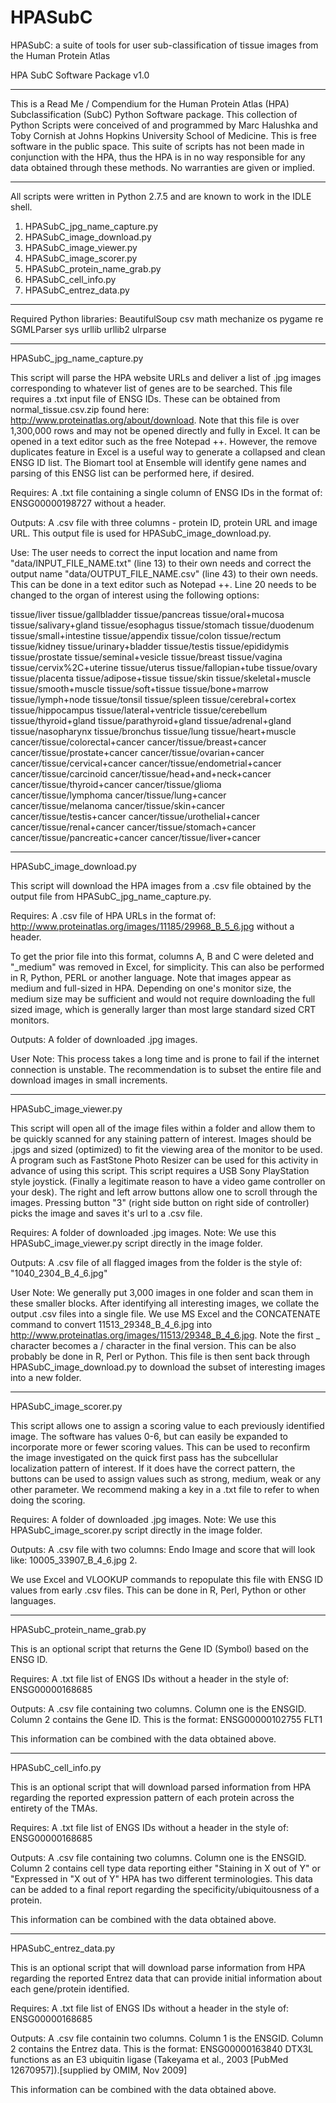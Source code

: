 HPASubC
=======

HPASubC: a suite of tools for user sub-classification of tissue images from the Human Protein Atlas

HPA SubC Software Package v1.0

----------------------------------
This is a Read Me / Compendium for the Human Protein Atlas (HPA) Subclassification (SubC) Python Software package.  This collection of Python Scripts were conceived of and programmed by Marc Halushka and Toby Cornish at Johns Hopkins University School of Medicine. This is free software in the public space. This suite of scripts has not been made in conjunction with the HPA, thus the HPA is in no way responsible for any data obtained through these methods. No warranties are given or implied.

----------------------------------
All scripts were written in Python 2.7.5 and are known to work in the IDLE shell.

1. HPASubC_jpg_name_capture.py
2. HPASubC_image_download.py
3. HPASubC_image_viewer.py
4. HPASubC_image_scorer.py
5. HPASubC_protein_name_grab.py
6. HPASubC_cell_info.py
7. HPASubC_entrez_data.py


----------------------------------
Required Python libraries:
BeautifulSoup
csv
math
mechanize
os
pygame
re
SGMLParser
sys
urllib
urllib2
ulrparse

----------------------------------
HPASubC_jpg_name_capture.py

This script will parse the HPA website URLs and deliver a list of .jpg images corresponding to whatever list of genes are to be searched.  This file requires a .txt input file of ENSG IDs. These can be obtained from normal_tissue.csv.zip found here: http://www.proteinatlas.org/about/download. Note that this file is over 1,300,000 rows and may not be opened directly and fully in Excel.  It can be opened in a text editor such as the free Notepad ++. However, the remove duplicates feature in Excel is a useful way to generate a collapsed and clean ENSG ID list.  The Biomart tool at Ensemble will identify gene names and parsing of this ENSG list can be performed here, if desired.

Requires: A .txt file containing a single column of ENSG IDs in the format of: ENSG00000198727 without a header.

Outputs: A .csv file with three columns - protein ID, protein URL and image URL.  This output file is used for HPASubC_image_download.py.

Use: The user needs to correct the input location and name from "data/INPUT_FILE_NAME.txt" (line 13) to their own needs and correct the output name "data/OUTPUT_FILE_NAME.csv" (line 43) to their own needs.  This can be done in a text editor such as Notepad ++.  Line 20 needs to be changed to the organ of interest using the following options:

tissue/liver
tissue/gallbladder
tissue/pancreas
tissue/oral+mucosa
tissue/salivary+gland
tissue/esophagus
tissue/stomach
tissue/duodenum
tissue/small+intestine
tissue/appendix
tissue/colon
tissue/rectum
tissue/kidney
tissue/urinary+bladder
tissue/testis
tissue/epididymis
tissue/prostate
tissue/seminal+vesicle
tissue/breast
tissue/vagina
tissue/cervix%2C+uterine
tissue/uterus
tissue/fallopian+tube
tissue/ovary
tissue/placenta
tissue/adipose+tissue
tissue/skin
tissue/skeletal+muscle
tissue/smooth+muscle
tissue/soft+tissue
tissue/bone+marrow
tissue/lymph+node
tissue/tonsil
tissue/spleen
tissue/cerebral+cortex
tissue/hippocampus
tissue/lateral+ventricle
tissue/cerebellum
tissue/thyroid+gland
tissue/parathyroid+gland
tissue/adrenal+gland
tissue/nasopharynx
tissue/bronchus
tissue/lung
tissue/heart+muscle
cancer/tissue/colorectal+cancer
cancer/tissue/breast+cancer
cancer/tissue/prostate+cancer
cancer/tissue/ovarian+cancer
cancer/tissue/cervical+cancer
cancer/tissue/endometrial+cancer
cancer/tissue/carcinoid
cancer/tissue/head+and+neck+cancer
cancer/tissue/thyroid+cancer
cancer/tissue/glioma
cancer/tissue/lymphoma
cancer/tissue/lung+cancer
cancer/tissue/melanoma
cancer/tissue/skin+cancer
cancer/tissue/testis+cancer
cancer/tissue/urothelial+cancer
cancer/tissue/renal+cancer
cancer/tissue/stomach+cancer
cancer/tissue/pancreatic+cancer
cancer/tissue/liver+cancer


----------------------------------
HPASubC_image_download.py

This script will download the HPA images from a .csv file obtained by the output file from HPASubC_jpg_name_capture.py.

Requires: A .csv file of HPA URLs in the format of: http://www.proteinatlas.org/images/11185/29968_B_5_6.jpg without a header.  

To get the prior file into this format, columns A, B and C were deleted and "_medium" was removed in Excel, for simplicity.  This can also be performed in R, Python, PERL or another language.  Note that images appear as medium and full-sized in HPA. Depending on one's monitor size, the medium size may be sufficient and would not require downloading the full sized image, which is generally larger than most large standard sized CRT monitors.

Outputs: A folder of downloaded .jpg images. 

User Note: This process takes a long time and is prone to fail if the internet connection is unstable. The recommendation is to subset the entire file and download images in small increments.

---------------------------------
HPASubC_image_viewer.py

This script will open all of the image files within a folder and allow them to be quickly scanned for any staining pattern of interest.  Images should be .jpgs and sized (optimized) to fit the viewing area of the monitor to be used. A program such as FastStone Photo Resizer can be used for this activity in advance of using this script.  This script requires a USB Sony PlayStation style joystick. (Finally a legitimate reason to have a video game controller on your desk).  The right and left arrow buttons allow one to scroll through the images.  Pressing button "3" (right side button on right side of controller) picks the image and saves it's url to a .csv file.

Requires: A folder of downloaded .jpg images.  Note: We use this HPASubC_image_viewer.py script directly in the image folder.

Outputs: A .csv file of all flagged images from the folder is the style of: "1040_2304_B_4_6.jpg"

User Note: We generally put 3,000 images in one folder and scan them in these smaller blocks.  After identifying all interesting images, we collate the output .csv files into a single file.  We use MS Excel and the CONCATENATE command to convert 11513_29348_B_4_6.jpg into http://www.proteinatlas.org/images/11513/29348_B_4_6.jpg.  Note the first _ character becomes a / character in the final version. This can be also probably be done in R, Perl or Python.  This file is then sent back through HPASubC_image_download.py to download the subset of interesting images into a new folder.

---------------------------------
HPASubC_image_scorer.py

This script allows one to assign a scoring value to each previously identified image.  The software has values 0-6, but can easily be expanded to incorporate more or fewer scoring values.  This can be used to reconfirm the image investigated on the quick first pass has the subcellular localization pattern of interest.  If it does have the correct pattern, the buttons can be used to assign values such as strong, medium, weak or any other parameter.  We recommend making a key in a .txt file to refer to when doing the scoring.

Requires: A folder of downloaded .jpg images. Note: We use this HPASubC_image_scorer.py script directly in the image folder.

Outputs: A .csv file with two columns: Endo Image and score that will look like: 10005_33907_B_4_6.jpg	2.

We use Excel and VLOOKUP commands to repopulate this file with ENSG ID values from early .csv files.  This can be done in R, Perl, Python or other languages.

---------------------------------
HPASubC_protein_name_grab.py

This is an optional script that returns the Gene ID (Symbol) based on the ENSG ID.

Requires: A .txt file list of ENGS IDs without a header in the style of: ENSG00000168685

Outputs: A .csv file containing two columns.  Column one is the ENSGID.  Column 2 contains the Gene ID. This is the format: ENSG00000102755	FLT1

This information can be combined with the data obtained above.

---------------------------------
HPASubC_cell_info.py

This is an optional script that will download parsed information from HPA regarding the reported expression pattern of each protein across the entirety of the TMAs.

Requires: A .txt file list of ENGS IDs without a header in the style of: ENSG00000168685

Outputs:  A .csv file containing two columns.  Column one is the ENSGID.  Column 2 contains cell type data reporting either "Staining in X out of Y" or "Expressed in "X out of Y"  HPA has two different terminologies. This data can be added to a final report regarding the specificity/ubiquitousness of a protein. 

This information can be combined with the data obtained above.

---------------------------------
HPASubC_entrez_data.py

This is an optional script that will download parse information from HPA regarding the reported Entrez data that can provide initial information about each gene/protein identified.

Requires:  A .txt file list of ENGS IDs without a header in the style of: ENSG00000168685

Outputs: A .csv file containin two columns.  Column 1 is the ENSGID.  Column 2 contains the Entrez data.  This is the format:
ENSG00000163840	DTX3L functions as an E3 ubiquitin ligase (Takeyama et al., 2003 [PubMed 12670957]).[supplied by OMIM, Nov 2009]

This information can be combined with the data obtained above.





